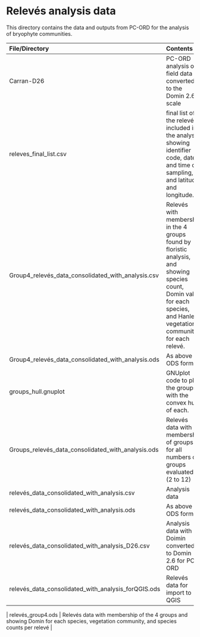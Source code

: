 # Relevés analysis data

This directory contains the data and outputs from PC-ORD for the analysis of bryophyte communities.

|File/Directory|Contents|
|:-------------------|:---------------------------------------------------------------------|
| Carran-D26 | PC-ORD analysis of field data converted to the Domin 2.6 scale |
| releves_final_list.csv | final list of the relevés included in the analysis, showing identifier code, date and time of sampling, and latitude and longitude. |
| Group4_relevés_data_consolidated_with_analysis.csv | Relevés with membership in the 4 groups found by floristic analysis, and showing species count, Domin value for each species, and Hanley vegetation community for each relevé. |
| Group4_relevés_data_consolidated_with_analysis.ods | As above in ODS format. |
| groups_hull.gnuplot | GNUplot code to plot the groups with the convex hull of each. |
| Groups_relevés_data_consolidated_with_analysis.ods | Relevés data with membership of groups for all numbers of groups evaluated (2 to 12) |
| relevés_data_consolidated_with_analysis.csv | Analysis data |
| relevés_data_consolidated_with_analysis.ods | As above in ODS format |
| relevés_data_consolidated_with_analysis_D26.csv | Analysis data with Doimin converted to Domin 2.6 for PC-ORD |
| relevés_data_consolidated_with_analysis_forQGIS.ods | Relevés data for import to QGIS |

| relevés_group4.ods | Relevés data with membership of the 4 groups and showing Domin for each species, vegetation community, and species counts per relevé |
